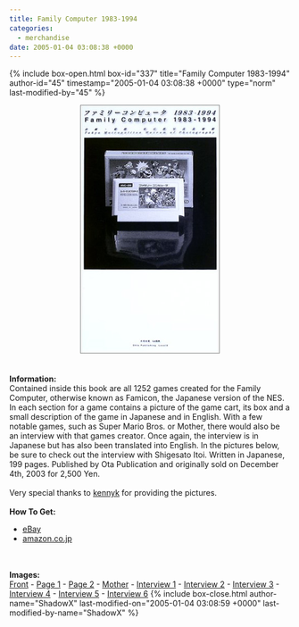 ```yaml
---
title: Family Computer 1983-1994
categories:
  - merchandise
date: 2005-01-04 03:08:38 +0000
---
```

{% include box-open.html box-id="337" title="Family Computer 1983-1994" author-id="45" timestamp="2005-01-04 03:08:38 +0000" type="norm" last-modified-by="45" %}
	<center>
	<img src="/merchandise/images/fc_title.jpg" border="0" alt="Family Computer 1983-1994" />
	</center>
	<br /><br />
	<b>Information:</b>
	<br />
	Contained inside this book are all 1252 games created for the Family Computer, otherwise 
	known as Famicon, the Japanese version of the NES. In each section for a game contains a 
	picture of the game cart, its box and a small description of the game in Japanese and 
	in English. With a few notable games, such as Super Mario Bros. or Mother, there would 
	also be an interview with that games creator. Once again, the interview is in Japanese 
	but has also been translated into English. In the pictures below, be sure to check out 
	the interview with Shigesato Itoi. Written in Japanese, 199 pages. Published by Ota 
	Publication and originally sold on December 4th, 2003 for 2,500 Yen.
	<br /><br />
	Very special thanks to <a href="mailto:kenkeithjr@juno.com">kennyk</a> for providing the pictures.
	<br /><br />
	<b>How To Get:</b>
	<br />
	<ul>
	<li><a href="http://www.ebay.com">eBay</a></li>
	<li><a href="http://www.amazon.co.jp/exec/obidos/ASIN/4872338030/ref%3Dsr%5Faps%5Fb%5F/249-7582%20448-7943535%3Cbr%20/%3E/249-7565879-2529909">amazon.co.jp</a></li>
	</ul>
	<br /><br />
	<b>Images:</b>
	<br />
	<a href="/merchandise/images/fc_front.jpg">Front</a> - <a href="/merchandise/images/fc_page1.jpg">Page 1</a> - <a href="/merchandise/images/fc_page2.jpg">Page 2</a> - 
	<a href="/merchandise/images/fc_mother.jpg">Mother</a> - <a href="/merchandise/images/fc_interview1.jpg">Interview 1</a> - <a href="/merchandise/images/fc_interview2.jpg">Interview 2</a> - 
	<a href="/merchandise/images/fc_interview3.jpg">Interview 3</a> - <a href="/merchandise/images/fc_interview4.jpg">Interview 4</a> - <a href="/merchandise/images/fc_interview5.jpg">Interview 5</a> - 
	<a href="/merchandise/images/fc_interview6.jpg">Interview 6</a>
{% include box-close.html author-name="ShadowX" last-modified-on="2005-01-04 03:08:59 +0000" last-modified-by-name="ShadowX" %}
